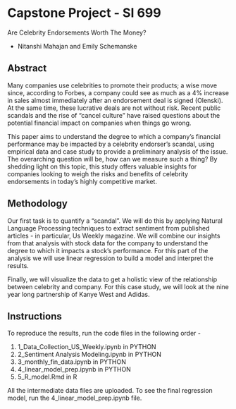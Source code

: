  # Capstone Project - SI 699
 
Are Celebrity Endorsements Worth The Money?
- Nitanshi Mahajan and Emily Schemanske

## Abstract

Many companies use celebrities to promote their products; a wise move since, according to Forbes, a company could see as much as a 4% increase in sales almost immediately after an endorsement deal is signed (Olenski). At the same time, these lucrative deals are not without risk. Recent public scandals and the rise of “cancel culture” have  raised questions about the potential financial impact on companies when things go wrong.

This paper aims to understand the degree to which a company’s financial performance may be impacted by a celebrity endorser’s scandal, using empirical data and case study to provide a preliminary analysis of the issue. The overarching question will be, how can we measure such a thing? By shedding light on this topic, this study offers valuable insights for companies looking to weigh the risks and benefits of celebrity endorsements in today’s highly competitive market.

## Methodology
Our first task is to quantify a “scandal”. We will do this by applying Natural Language Processing techniques to extract sentiment from published articles - in particular, Us Weekly magazine. We will combine our insights from that analysis with stock data for the company to understand the degree to which it impacts a stock’s performance. For this part of the analysis we will use linear regression to build a model and interpret the results.

Finally, we will visualize the data to get a holistic view of the relationship between celebrity and company. For this case study, we will look at the nine year long partnership of Kanye West and Adidas.

## Instructions
To reproduce the results, run the code files in the following order - 

1. 1_Data_Collection_US_Weekly.ipynb in PYTHON
2. 2_Sentiment Analysis Modeling.ipynb in PYTHON
3. 3_monthly_fin_data.ipynb in PYTHON
4. 4_linear_model_prep.ipynb in PYTHON
5. 5_R_model.Rmd in R

All the intermediate data files are uploaded. To see the final regression model, run the 4_linear_model_prep.ipynb file.

